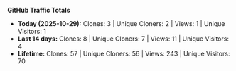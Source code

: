 
**GitHub Traffic Totals**

- **Today (2025-10-29):** Clones: 3 | Unique Cloners: 2 | Views: 1 | Unique Visitors: 1
- **Last 14 days:** Clones: 8 | Unique Cloners: 7 | Views: 11 | Unique Visitors: 4
- **Lifetime:** Clones: 57 | Unique Cloners: 56 | Views: 243 | Unique Visitors: 70
